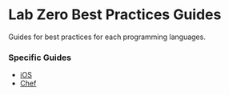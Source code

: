 # Lab Zero Best Practices Guides 
Guides for best practices for each programming languages.

### Specific Guides
- [iOS](https://github.com/labzero/guides/blob/master/languages/ios)
- [Chef](https://github.com/labzero/guides/blob/master/devops/chef)
